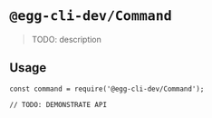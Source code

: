 # `@egg-cli-dev/Command`

> TODO: description

## Usage

```
const command = require('@egg-cli-dev/Command');

// TODO: DEMONSTRATE API
```
